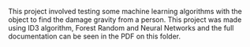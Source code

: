 This project involved testing some machine learning algorithms with the object to find the damage gravity from a person. This project was made using ID3 algorithm, Forest Random and Neural Networks and the full documentation can be seen in the PDF on this folder.
